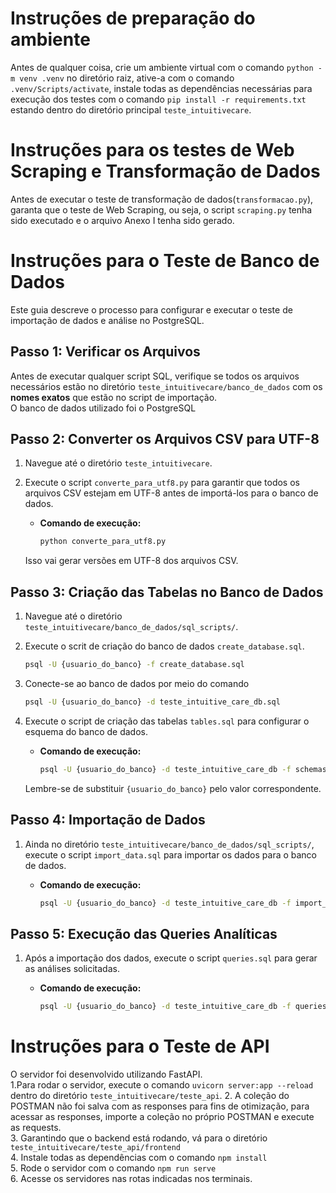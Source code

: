 # Instruções de preparação do ambiente

Antes de qualquer coisa, crie um ambiente virtual com o comando `python -m venv .venv` no diretório raiz, ative-a com o comando `.venv/Scripts/activate`, instale todas as dependências necessárias para execução dos testes com o comando `pip install -r requirements.txt` estando dentro do diretório principal `teste_intuitivecare`.  

# Instruções para os testes de Web Scraping e Transformação de Dados

Antes de executar o teste de transformação de dados(`transformacao.py`), garanta que o teste de Web Scraping, ou seja, o script `scraping.py` tenha sido executado e o arquivo Anexo I tenha sido gerado.

# Instruções para o Teste de Banco de Dados

Este guia descreve o processo para configurar e executar o teste de importação de dados e análise no PostgreSQL.

## Passo 1: Verificar os Arquivos

Antes de executar qualquer script SQL, verifique se todos os arquivos necessários estão no diretório `teste_intuitivecare/banco_de_dados` com os **nomes exatos** que estão no script de importação.  
O banco de dados utilizado foi o PostgreSQL
## Passo 2: Converter os Arquivos CSV para UTF-8

1. Navegue até o diretório `teste_intuitivecare`.
2. Execute o script `converte_para_utf8.py` para garantir que todos os arquivos CSV estejam em UTF-8 antes de importá-los para o banco de dados.
   - **Comando de execução:**

     ```bash
     python converte_para_utf8.py
     ```

   Isso vai gerar versões em UTF-8 dos arquivos CSV.

## Passo 3: Criação das Tabelas no Banco de Dados

1. Navegue até o diretório `teste_intuitivecare/banco_de_dados/sql_scripts/`.
2. Execute o scrit de criação do banco de dados `create_database.sql`.
     ```bash
     psql -U {usuario_do_banco} -f create_database.sql
     ```
3. Conecte-se ao banco de dados por meio do comando
     ```bash
     psql -U {usuario_do_banco} -d teste_intuitive_care_db.sql
     ```
4. Execute o script de criação das tabelas `tables.sql` para configurar o esquema do banco de dados.
   - **Comando de execução:**

     ```bash
     psql -U {usuario_do_banco} -d teste_intuitive_care_db -f schemas_and_tables.sql
     ```

   Lembre-se de substituir `{usuario_do_banco}` pelo valor correspondente.

## Passo 4: Importação de Dados

1. Ainda no diretório `teste_intuitivecare/banco_de_dados/sql_scripts/`, execute o script `import_data.sql` para importar os dados para o banco de dados.
   - **Comando de execução:**

     ```bash
     psql -U {usuario_do_banco} -d teste_intuitive_care_db -f import_data.sql
     ```

## Passo 5: Execução das Queries Analíticas

1. Após a importação dos dados, execute o script `queries.sql` para gerar as análises solicitadas.
   - **Comando de execução:**

     ```bash
     psql -U {usuario_do_banco} -d teste_intuitive_care_db -f queries.sql
     ```  
# Instruções para o Teste de API  
O servidor foi desenvolvido utilizando FastAPI.  
1.Para rodar o servidor, execute o comando `uvicorn server:app --reload` dentro do diretório `teste_intuitivecare/teste_api`. 
2. A coleção do POSTMAN não foi salva com as responses para fins de otimização, para acessar as responses, importe a coleção no próprio POSTMAN e execute as requests.  
3. Garantindo que o backend está rodando, vá para o diretório `teste_intuitivecare/teste_api/frontend`  
4. Instale todas as dependências com o comando `npm install`  
5. Rode o servidor com o comando `npm run serve`  
6. Acesse os servidores nas rotas indicadas nos terminais.
